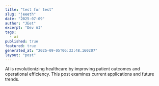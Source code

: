 ```yaml
---
title: "test for test"
slug: "jeeeth"
date: "2025-07-09"
author: "JEet"
excerpt: "Dev AI"
tags:
  - ai
published: true
featured: true
generated_at: "2025-09-05T06:33:48.160207"
layout: "post"
---
```


AI is revolutionizing healthcare by improving patient outcomes and operational efficiency. This post examines current applications and future trends.